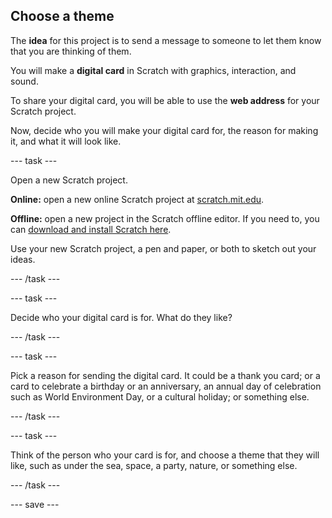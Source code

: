 ## Choose a theme
The **idea** for this project is to send a message to someone to let them know that you are thinking of them.  

You will make a **digital card** in Scratch with graphics, interaction, and sound.

To share your digital card, you will be able to use the **web address** for your Scratch project.

Now, decide who you will make your digital card for, the reason for making it, and what it will look like.

--- task ---

Open a new Scratch project.

**Online:** open a new online Scratch project at [scratch.mit.edu](https://scratch.mit.edu/projects/editor).

**Offline:** open a new project in the Scratch offline editor. If you need to, you can [download and install Scratch here](https://scratch.mit.edu/download).

Use your new Scratch project, a pen and paper, or both to sketch out your ideas.

--- /task ---

--- task ---

Decide who your digital card is for. What do they like?

--- /task ---

--- task ---

Pick a reason for sending the digital card. It could be a thank you card; or a card to celebrate a birthday or an anniversary, an annual day of celebration such as World Environment Day, or a cultural holiday; or something else.

--- /task ---

--- task ---

Think of the person who your card is for, and choose a theme that they will like, such as under the sea, space, a party, nature, or something else. 

--- /task ---

--- save ---
